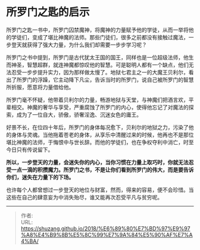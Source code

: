 # 所罗门之匙的启示


所罗门之匙一书中，所罗门囚禁魔神，将魔神的力量赋予他的学徒，从而一举将他的学徒们，变成了堪比神魔的法师。那些门徒们，很多之前都没有接触过魔法，一步登天就获得了强大力量，为什么我们却需要一步步学习呢？

所罗门之书中提到，所罗门是古代犹太王国的国王，同样也是一位超级法师，他生而神圣，智慧超群，就连神魔都惊叹他的智慧。可是聪明人都有一个缺点，他们无法忍受一步步提升实力，因为那样做太慢了。地狱七君主之一的大魔王贝利尔，看出了所罗门的浮躁，它主动降下凡尘，告诉当时的所罗门，说自己被所罗门的智慧所折服，愿意将力量借给他。

所罗门毫不怀疑，他带着贝利尔的力量，畅游地狱与天堂，与神魔们把酒言欢，平辈相交。神魔的奢华与享受，严重腐蚀了所罗门的内心，使得他忘记了对魔法的探索，成为了一位自大，骄傲，骄奢淫逸、沉迷女色的庸王。

好景不长，在位四十年后，所罗门的身体每况愈下，贝利尔的地狱之力，污染了他的身体与灵魂。当他拖着苍老的身体，从享乐中清醒过来的时候，他再也不是那位堪比神魔的法师，于悔恨中与世长辞。而他的学徒们，也在争权夺利中消亡，时至今日只有传说留下。

**所以，一步登天的力量，会迷失你的内心，当你习惯在力量上取巧时，你就无法忍受一点一滴的积攒魔力。所罗门之书，不是让你们看到所罗门的伟大，而是要告诉你们，迷失在力量下的下场。**

也许每个人都曾想过一步登天的地位与财富，然而，得来的容易，便不会珍惜。当这些在自己的肆意妄为中消失殆尽，谁又能再次忍受平凡与贫穷呢。


---

> 作者:   
> URL: https://shuzang.github.io/2018/%E6%89%80%E7%BD%97%E9%97%A8%E4%B9%8B%E5%8C%99%E7%9A%84%E5%90%AF%E7%A4%BA/  

